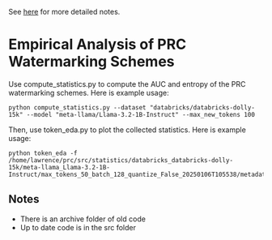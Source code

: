 See [here](https://docs.google.com/document/d/1pQCFx7JUlBH80GPd7U269W1IDjXX5dsjVE7GM3B0QDY/edit?tab=t.0#heading=h.jvoho14hesw2) for more detailed notes.

# Empirical Analysis of PRC Watermarking Schemes

Use compute_statistics.py to compute the AUC and entropy of the PRC watermarking schemes. Here is example usage:

```
python compute_statistics.py --dataset "databricks/databricks-dolly-15k" --model "meta-llama/Llama-3.2-1B-Instruct" --max_new_tokens 100
```

Then, use token_eda.py to plot the collected statistics. Here is example usage:

```
python token_eda -f /home/lawrence/prc/src/statistics/databricks_databricks-dolly-15k/meta-llama_Llama-3.2-1B-Instruct/max_tokens_50_batch_128_quantize_False_20250106T105538/metadata.csv
```

## Notes

* There is an archive folder of old code
* Up to date code is in the src folder


